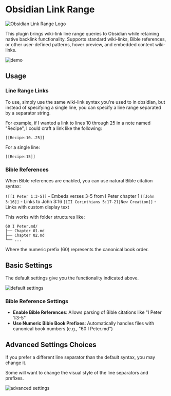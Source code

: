 # Obsidian Link Range

![Obsidian Link Range Logo](https://user-images.githubusercontent.com/23059902/225677761-c36b01a6-6194-4d83-a130-a1d7561b8359.png)

This plugin brings wiki-link line range queries to Obsidian while retaining native backlink functionality. Supports standard wiki-links, Bible references, or other user-defined patterns, hover preview, and embedded content wiki-links.

![demo](./docs/demo-2.gif)

## Usage

### Line Range Links
To use, simply use the same wiki-link syntax you're used to in obsidian, but instead of specifying a single line, you can specify a line range separated by a separator string.

For example, if I wanted a link to lines 10 through 25 in a note named "Recipe", I could craft a link like the following:

`[[Recipe:10..25]]`

For a single line:

`[[Recipe:15]]`

### Bible References
When Bible references are enabled, you can use natural Bible citation syntax:

`![[I Peter 1:3-5]]` - Embeds verses 3-5 from I Peter chapter 1
`[[John 3:16]]` - Links to John 3:16
`[[II Corinthians 5:17-21|New Creation]]` - Links with custom display text

This works with folder structures like:
```
60 I Peter.md/
├── Chapter 01.md
├── Chapter 02.md
└── ...
```

Where the numeric prefix (60) represents the canonical book order.

## Basic Settings

The default settings give you the functionality indicated above.

![default settings](./docs/default-settings.png)

### Bible Reference Settings

- **Enable Bible References**: Allows parsing of Bible citations like "I Peter 1:3-5"
- **Use Numeric Bible Book Prefixes**: Automatically handles files with canonical book numbers (e.g., "60 I Peter.md")

## Advanced Settings Choices

If you prefer a different line separator than the default syntax, you may change it.

Some will want to change the visual style of the line separators and prefixes.

![advanced settings](./docs/advanced-settings.png)
